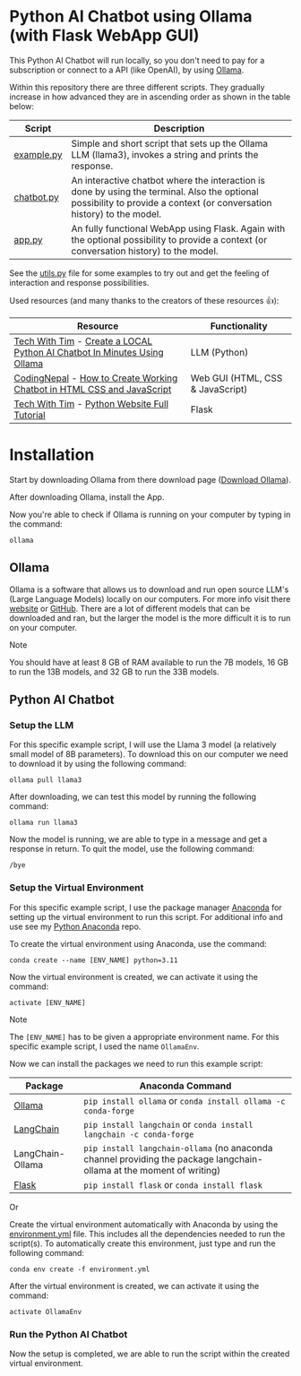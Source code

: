 # Python AI Chatbot using Ollama (with Flask WebApp GUI)

This Python AI Chatbot will run locally, so you don't need to pay for a
subscription or connect to a API (like OpenAI), by using
[Ollama](https://ollama.com/).

Within this repository there are three different scripts. They gradually
increase in how advanced they are in ascending order as shown in the table below:

| Script                   | Description                                                                                                                                                            |
| ------------------------ | ---------------------------------------------------------------------------------------------------------------------------------------------------------------------- |
| [example.py](example.py) | Simple and short script that sets up the Ollama LLM (llama3), invokes a string and prints the response.                                                                |
| [chatbot.py](chatbot.py) | An interactive chatbot where the interaction is done by using the terminal. Also the optional possibility to provide a context (or conversation history) to the model. |
| [app.py](app.py)         | An fully functional WebApp using Flask. Again with the optional possibility to provide a context (or conversation history) to the model.                               |

See the [utils.py](utils.py) file for some examples to try out and get the
feeling of interaction and response possibilities.

Used resources (and many thanks to the creators of these resources :+1:):

| Resource                                                                                                                                                                        | Functionality                    |
| ------------------------------------------------------------------------------------------------------------------------------------------------------------------------------- | -------------------------------- |
| [Tech With Tim](https://www.youtube.com/@TechWithTim) - [Create a LOCAL Python AI Chatbot In Minutes Using Ollama](https://www.youtube.com/watch?v=d0o89z134CQ)                 | LLM (Python)                     |
| [CodingNepal](https://www.codingnepalweb.com/) - [How to Create Working Chatbot in HTML CSS and JavaScript](https://www.codingnepalweb.com/create-chatbot-html-css-javascript/) | Web GUI (HTML, CSS & JavaScript) |
| [Tech With Tim](https://www.youtube.com/@TechWithTim) - [Python Website Full Tutorial](https://www.youtube.com/watch?v=dam0GPOAvVI)                                             | Flask                            |

# Installation

Start by downloading Ollama from there download page
([Download Ollama](https://ollama.com/download)).

After downloading Ollama, install the App.

Now you're able to check if Ollama is running on your computer by typing in the
command:

```concole
ollama
```

## Ollama

Ollama is a software that allows us to download and run open source LLM's
(Large Language Models) locally on our computers. For more info visit there
[website](https://ollama.com/) or [GitHub](https://github.com/ollama/ollama).
There are a lot of different models that can be downloaded and ran, but the
larger the model is the more difficult it is to run on your computer.

> [!NOTE]
> You should have at least 8 GB of RAM available to run the 7B models, 16 GB to
> run the 13B models, and 32 GB to run the 33B models.

## Python AI Chatbot

### Setup the LLM

For this specific example script, I will use the Llama 3 model (a relatively
small model of 8B parameters). To download this on our computer we need to
download it by using the following command:

```console
ollama pull llama3
```

After downloading, we can test this model by running the following command:

```console
ollama run llama3
```

Now the model is running, we are able to type in a message
and get a response in return. To quit the model, use the following command:

```console
/bye
```

### Setup the Virtual Environment

For this specific example script, I use the package manager
[Anaconda](https://www.anaconda.com/) for setting up the virtual environment to
run this script. For additional info and use see my
[Python Anaconda](https://github.com/MikeBidinger/Python_Anaconda) repo.

To create the virtual environment using Anaconda, use the command:

```console
conda create --name [ENV_NAME] python=3.11
```

Now the virtual environment is created, we can activate it using the command:

```console
activate [ENV_NAME]
```

> [!NOTE]
> The `[ENV_NAME]` has to be given a appropriate environment name. For this
> specific example script, I used the name `OllamaEnv`.

Now we can install the packages we need to run this example script:

| Package                                     | Anaconda Command                                                                                                     |
| ------------------------------------------- | -------------------------------------------------------------------------------------------------------------------- |
| [Ollama](https://ollama.com/)               | `pip install ollama` or `conda install ollama -c conda-forge`                                                        |
| [LangChain](https://www.langchain.com/)     | `pip install langchain` or `conda install langchain -c conda-forge`                                                  |
| LangChain-Ollama                            | `pip install langchain-ollama` (no anaconda channel providing the package langchain-ollama at the moment of writing) |
| [Flask](https://flask.palletsprojects.com/) | `pip install flask` or `conda install flask`                                                                         |

Or

Create the virtual environment automatically with Anaconda by using the
[environment.yml](environment.yml) file. This includes all the dependencies
needed to run the script(s). To automatically create this environment, just
type and run the following command:

```console
conda env create -f environment.yml
```

After the virtual environment is created, we can activate it using the command:

```console
activate OllamaEnv
```

### Run the Python AI Chatbot

Now the setup is completed, we are able to run the script within the created
virtual environment.
